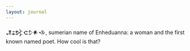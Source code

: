 ```yaml
---
layout: journal
---
```

𒂗𒃶𒌌𒀭𒈾, sumerian name of Enheduanna: a woman and the first known named poet. How cool is that?